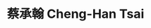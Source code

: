 ---
chinese_name: 蔡承翰
english_name: Cheng-Han Tsai
title: 蔡承翰 Cheng-Han Tsai
id: tsaichenghan
collection: members
position: Part-time Research Assistant
type: part-time research assistant
department: 財務金融學系學士班畢業
# image_path: https://source.unsplash.com/collection/139386/600x600?a=.png
photo: pt_ra/tsaichenghan.jpg
# blurb: 123
---